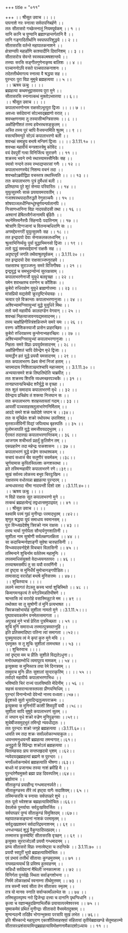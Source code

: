 +++
title = "०११"

+++
।। श्रीसूत उवाच ।। ।।  
पापनाशे नरः स्नात्वा सर्वपापनिबर्हणे ।।  
ततः सीतासरो गच्छेत्स्नातुं नियमपूर्वकम् ।। १ ।।  
यानि कानि च पुण्यानि ब्रह्माण्डान्तर्गतानि वै ।।  
तानि गङ्गादितीर्थानि स्वपापपरिशुद्धये ।। २ ।।  
सीतासरसि वर्तन्ते महापातकनाशने ।।  
क्षेत्राण्यपि महार्हाणि काश्यादीनि दिवानिशम् ।। ३ ।।  
सीतासरोत्र सेवन्ते स्वस्वकल्मषशान्तये ।।  
तस्याः सरसि सङ्गीतगुणेनाकृष्य बालिशः ।। ४ ।।  
पञ्चाननोऽपि वसते पञ्चपातकनाशनः ।।  
तदेतत्तीर्थमागत्य स्नात्वा वै श्रद्धया सह ।।  
पुरन्दरः पुरा विप्रा मुमुचे ब्रह्महत्यया ।। ५ ।।  
।। ऋषय ऊचुः ।। ।।  
ब्रह्महत्या कथमभूद्वासवस्य पुरा मुने ।।  
सीतासरसि स्नानात्कथं मुक्तोऽभवत्तया ।। ६।।  
।। श्रीसूत उवाच ।। ।।  
कपालाभरणोनाम राक्षसोऽभूत्पुरा द्विजाः ।। ।। ७ ।।  
अवध्यः सर्वदेवानां सोऽभवद्ब्रह्मणो वरात् ।।  
शवभक्षणनामा तु तस्यासीन्मन्त्रिसत्तमः ।। ८ ।।  
अक्षौहिणीशतं तस्य हयेभरथसङ्कुलम् ।।  
अस्ति तस्य पुरं चापि वैजयन्तमिति श्रुतम् ।। ९ ।।  
वसत्यस्मिन्पुरे सोऽयं कपालाभरणो बली ।।  
शवभक्षं समाहूय बभाषे मन्त्रिणं द्विजाः ।। ।। 3.1.11.१० ।।  
शवभक्ष महावीर्य मन्त्रशास्त्रेषु कोविद ।।  
वयं देवपुरीं गत्वा विनिर्जित्य सुरान्रणे ।। ११ ।।  
शक्रस्य भवने रम्ये स्थास्यामस्सैनिकैः सह ।।  
रमावो नन्दने तस्य रम्भाद्यप्सरसां गणैः ।। १२ ।।  
कपालाभरणस्येदं निशम्य वचनं तदा ।।  
शवभक्षोऽब्रवीद्विप्रा वचस्तत्र तथास्त्विति ।। ।। १३ ।।  
ततः कपालाभरणः पुत्रं दुर्मेधसं बली ।।  
प्रतिष्ठाप्य पुरे शूरं सेनया परिवारितः ।। १४ ।।  
युयुत्सुरमरैः साकं प्रययावमरावतीम् ।।  
गजाश्वरथपादातैरुद्धतै रेणुसञ्चयैः ।। १५ ।।  
शोषयञ्जलधीन्सिन्धूंश्चूर्णयन्पर्वतानपि ।।  
निःसाणध्वनिना विप्रा नादयन्रोदसी तथा ।। १६ ।।  
अश्वानां हेषितरवैर्गजानामपि बृंहितैः ।।  
रथनेमिस्वनैरुग्रैः सिंहनादैः पदातिनाम् ।। १७ ।।  
श्रोत्राणि दिग्गजानां च वितन्वन्बधिराणि सः ।।  
अगमद्देवनगरीं युयुत्सुरमरैः सह ।। १८ ।।  
तत इन्द्रादयो देवाः सेनाकलकलध्वनिम् ।।  
श्रुत्वाभिनिर्य्ययुः पुर्या युद्धाभिमनसो द्विजाः ।। १९ ।।  
ततो युद्धं समभवद्देवानां राक्षसैः सह ।।  
अदृष्टपूर्वं जगति तथैवाश्रुतपूर्वकम् ।। 3.1.11.२० ।।  
तत इन्द्रादयो देवा राक्षसाञ्जघ्नुराहवे ।।  
राक्षसाश्च सुराञ्जघ्नुः समरे विजिगीषवः ।। २१ ।।  
द्वन्द्वयुद्धं च समभूदन्योन्यं सुररक्षसाम् ।।  
कपालाभरणेनाजौ युयुधे बलवृत्रहा ।। २२ ।।  
यमेन शवभक्षश्च वरुणेन च कौशिकः ।।  
कुबेरो रुधिराक्षेण युयुधे ब्राह्मणोत्तमाः ।। २३ ।।  
मांसप्रियो मद्यसेवी क्रूरदृष्टिर्भयावहः ।।  
चत्वार एते विक्रान्ताः कपालाभरणानुजाः ।। २४ ।।  
अश्विभ्यामग्निवायुभ्यां युद्धे युयुधिरे मिथः ।।  
ततो यमो महावीर्यः कालदण्डेन वेगवान् ।। २५ ।।  
शवभक्षं निहत्याजावनयद्यमसादनम्।।  
तस्य चाक्षौहिणीस्त्रिंशन्निजघ्ने समरे यमः ।। २६ ।।  
वरुणः कौशिकस्याजौ प्रासेन प्राहरच्छिरः ।।  
कुबेरो रुधिराक्षस्य कुन्तेनाभ्यहरच्छिरः ।। २७ ।।  
अश्विभ्यामग्निवायुभ्यां कपालाभरणानुजाः ।।  
निहताः समरे विप्राः प्रययुर्यमसादनम् ।। २८ ।।  
अक्षौहिणीशतं चापि देवेन्द्रेण मृधे द्विजाः ।।  
यामार्द्धेन हतं युद्धे प्रययौ यमसादनम् ।। २९ ।।  
ततः कपालाभरणः प्रेक्ष्य सेनां निजां हताम् ।।  
चापमादाय निशिताञ्छरांश्चापि महाजवान् ।। 3.1.11.३० ।।  
अभ्ययात्समरे शक्रं तिष्ठतिष्ठेति चाब्रवीत् ।।  
ततः शक्रस्य शिरसि व्यधमच्छरपञ्चकैः ।। ३१ ।।  
तानप्राप्तान्प्रचिच्छेद शरैर्युद्धे स वृत्रहा ।।  
ततः शूलं समादाय कपालाभरणो मृधे ।। ३२ ।।  
देवेन्द्राय प्रचिक्षेप तं शक्त्या निजघान सः ।।  
ततः कपालाभरणः शतहस्तायतां गदाम्।। ३३ ।।  
आयसीं पञ्चसाहस्रतुलाभारेणनिर्मिताम् ।।  
आददे समरे शक्रं वक्षोदेशे जघान च ।।३४।।  
ततः स मूर्च्छितः शक्रो रथोपस्थ उपाविशत् ।।  
मृतसञ्जीविनीं विद्यां जपित्वाथ बृहस्पतिः ।। ३५ ।।  
पुलोमजापतिं युद्धे समजीवयदद्भुतम् ।।  
ऐरावतं तदारुह्य कपालाभरणान्तिकम्।। ३६ ।।  
आजगाम शचीभर्ता प्रहर्तुं कुलिशेन तम् ।।  
एकप्रहारेण तदा महेन्द्रः पाकशासनः ।। ३७ ।।  
कपालाभरणं युद्धे वज्रेण सरथाश्वकम् ।।  
सचापं सध्वजं चैव सतूणीरं सवर्मकम् ।।३८।।  
चूर्णयामास कुपितस्तिलशः कणशस्तथा ।।  
हते तस्मिन्महावीरे कपालाभरणे रणे।।३९।।  
सुखं सर्वस्य लोकस्य बभूव चिरदुःखिनः ।।  
राक्षसस्य वधोत्पन्ना ब्रह्महत्या पुरन्दरम् ।।  
अन्वधावत्तदा भीमा नादयन्ती दिशो दश ।।3.1.11.४०।।  
।। ऋषय ऊचुः ।। ।।  
न विप्रो राक्षसः सूत कपालाभरणो मुने ।।  
तत्कथं ब्रह्महत्येन्द्रं तद्वधात्समुपाद्रवत् ।। ४१ ।।  
।। श्रीसूत उवाच ।। ।।  
वक्ष्यामि परमं गुह्यं मुनीन्द्राः परमाद्भुतम् ।।४२।।  
शृणुत श्रद्धया यूयं समाधाय स्वमानसम् ।।  
पुरा विन्ध्यप्रदेशेषु त्रिवक्रो नाम राक्षसः ।। ४३ ।।  
तस्य भार्या गुणोपेता सौन्दर्यगुणशालिनी ।।  
सुशीला नाम सुश्रोणी सर्वलक्षणलक्षिता ।। ४४ ।।  
सा कदाचिन्मनोज्ञाङ्गी सुवेषा चारुहासिनी ।।  
विन्ध्यपादवनोद्देशे विचचार विलासिनी ।। ४५ ।।  
तस्मिन्वने शुचिर्नाम वर्ततेस्म महामुनिः ।।  
तपसमाधिसंयुक्तो वेदाध्ययनतत्परः ।। ४६ ।।  
तस्याश्रमसमीपं तु सा ययौ वरवर्णिनी ।।  
तां दृष्ट्वा स मुनिर्धैर्यं मुमोचानङ्गपीडितः।।  
तामासाद्य वरारोहां बभाषे मुनिसत्तमः ।। ४७।।  
।। शुचिरुवाच ।। ।।  
ललने स्वागतं तेऽस्तु कस्य भार्या शुचिस्मिते ।। ४८ ।।  
किमागमनकृत्यं ते वनेऽस्मिन्नतिभीषणे ।।  
श्रान्तासि त्वं वरारोहे वसास्मिन्नुटजे मम ।। ४९ ।।  
तथोक्ता सा तु सुश्रोणी तं मुनिं प्रत्यभाषत ।।  
त्रिवक्ररक्षोभार्याहं सुशीला नामतो मुने ।।3.1.11.५।।।  
पुष्पावचयकामेन वनमेतत्समागता ।।  
अपुत्राहं मुने भर्त्रा प्रेरिता पुत्रमिच्छता ।। ५१ ।।  
शुचिं मुनिं समाराध्य तस्मात्पुत्रमवाप्नुहि ।।  
इति प्रतिसमादिष्टा पतिना त्वां समागता ।।५२।।  
पुत्रमुत्पादय त्वं मे कृपां कुरु मुने मयि ।।  
एवमुक्तः स तु शुचिः सुशीलां तामभाषत ।। ५३ ।।  
।। शुचिरुवाच ।।।।  
त्वां दृष्ट्वा मम च प्रीतिः सुशीले विद्यतेऽधुना।।  
मनोरथमहाम्भोधिं त्वमापूरय मामकम् ।। ५४ ।।  
इत्युक्त्वा स मुनिस्तत्र तया रेमे दिनत्रयम् ।।  
तामुवाच मुनिः प्रीतः सुशालां सुन्दराकृतिम् ।। ।। ५५ ।।  
तवोदरे महावीर्यः कपालाभरणाभिधः ।।  
भविष्यति चिरं राज्यं पालयिष्यति मेदिनीम् ।। ५६ ।।  
सहस्रं वत्सरान्वत्सस्तपसा प्रीणयन्विधिम् ।।  
पुरन्दरं विनान्येभ्यो देवेभ्यो नास्य वध्यता।।५७।।  
ईदृशस्ते सुतो भूयादिन्द्रतुल्यपराक्रमः ।।  
इत्युक्त्वा स मुनिर्नारीं काशीं शिवपुरीं ययौ ।।५८।।  
सुशीला सापि सुषुवे कपालाभरणं सुतम् ।।  
तं जघान मृधे शक्रो वज्रेण मुनिपुङ्गवाः ।।५९।।  
शुचेर्बीजसमुद्भूतं तमिन्द्रो न्यवधीद्यतः ।।  
ततः पुरन्दरः शक्रो जगृहे ब्रह्महत्यया ।।3.1.11.६०।।  
धावति स्म तदा शक्रः सर्वांल्लोकान्भयाकुलः।।  
धावन्तमनुधावन्ती ब्रह्महत्या तमन्वगात्।।६१।।  
अनुद्रुतो हि विप्रेन्द्राः शक्रोऽयं ब्रह्महत्यया ।।  
पितामहसदः प्राप सन्तप्तहृदयो भृशम् ।।६२।।  
न्यवेदयद्ब्रह्महत्यां ब्रह्मणे स पुरन्दरः ।।  
भगवँल्लोकनाथेयं ब्रह्महत्याति भीषणा।।६३।।  
बाधते मां प्रजानाथ तस्या नाशं ब्रवीहि मे ।।  
पुरन्दरेणैवमुक्तो ब्रह्मा प्राह दिवस्पतिम्।।६४।।  
ब्रह्मोवाच ।।  
सीताकुण्डं प्रयाहीन्द्र गन्धमादनपर्वते।।  
सीताकुण्डस्य तीरे त्वं इष्ट्वा यागैः सदाशिवम्।। ६५ ।।  
तस्मिन्सरसि च स्नायाः सर्वपापहरे शुभे ।।  
ततः पूतो भवेश्शक्र बह्महत्याविमोचितः।।६६।।  
देवलोकं पुनर्यायाः सर्वदुःखविवर्जितः ।।  
सर्वपापहरं पुण्यं सीताकुण्डं विमुक्तिदम् ।।६७।।  
महापातकसङ्घानां नाशकं परमामृतम् ।।  
सर्वदुःखप्रशमनं सर्वदारिद्र्यनाशनम् ।। ६९ ।।  
धनधान्यप्रदं शुद्धं वैकुण्ठादिपदप्रदम्।।  
तस्मात्तत्र कुरुष्वेष्टिं सीतासरसि वृत्रहन् ।। ६९ ।।  
इत्युक्तः सुरराजोऽसौ प्रययौ गन्धमादनम् ।।  
प्राप्य सीतासरो विप्राः स्नात्वेष्ट्वा च तदन्तिके ।। 3.1.11.७० ।।  
प्रययौ स्वपुरीं भूयो ब्रह्महत्याविमोचितः ।।  
एवं प्रभावं तत्तीर्थं सीतायाः कुण्डमुत्तमम् ।। ७१ ।।  
राघवप्रत्ययार्थं हि प्रविश्य हुतवाहनम् ।।  
सन्निधौ सर्वदेवानां मैथिली जनकात्मजा ।। ७२ ।।  
विनिर्गता पुनर्वह्नेः स्थिता सर्वाङ्गशोभना ।।  
निर्ममे लोकरक्षार्थं स्वनाम्ना तीर्थमुत्तमम् ।। ७३ ।।  
तत्र सस्नौ स्वयं सीता तेन सीतासरः स्मृतम् ।।  
तत्र यो मानवः स्नाति सर्वान्कामाँल्लभेत सः ।। ७४ ।।  
तस्मिन्नुपस्पृश्य नरो द्विजेन्द्रा दत्त्वा च दानानि पृथग्विधानि ।।  
कृत्वा च यज्ञान्बहुदक्षिणाभिर्लोकं प्रयायात्परमेश्वरस्य ।। ७५ ।।  
युष्माकमेवं प्रथितं मुनीन्द्राः सीतासरो वैभवमेतदुक्तम् ।।  
शृण्वन्पठन्वै तदिहैव भोगान्भुक्त्वा परत्रापि सुखं लभेत ।। ७६।।  
इति श्रीस्कान्दे महापुराण एकाशीतिसाहस्र्यां संहितायां तृतीयेब्रह्मखण्डे सेतुमाहात्म्ये सीतासरःप्रशंसायामिन्द्रब्रह्महत्याविमोक्षणनामैकादशोऽध्यायः ।। ११ ।।